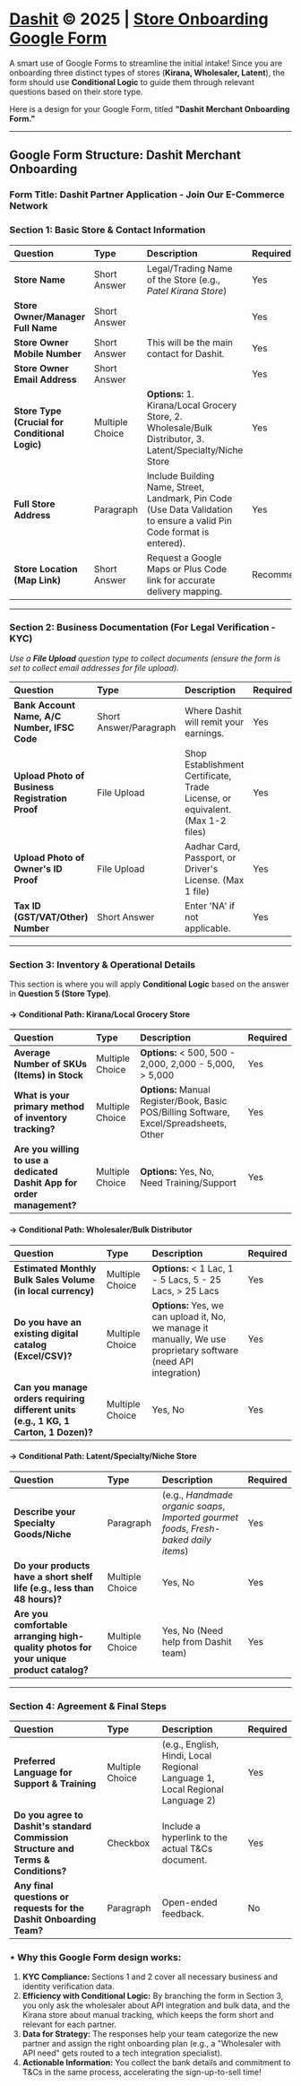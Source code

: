 # [Dashit](https://www.dashit.web.app) © 2025 | [Store Onboarding Google Form](https://docs.google.com/forms/d/1ZmeUWxNbQKNaOwpUw9NumLOBuo3esd9kTkB8MXqlYKE/edit)
A smart use of Google Forms to streamline the initial intake! Since you are onboarding three distinct types of stores (**Kirana, Wholesaler, Latent**), the form should use **Conditional Logic** to guide them through relevant questions based on their store type.

Here is a design for your Google Form, titled **"Dashit Merchant Onboarding Form."**

---

## Google Form Structure: Dashit Merchant Onboarding

### Form Title: Dashit Partner Application - Join Our E-Commerce Network

### Section 1: Basic Store & Contact Information

| Question | Type | Description | Required |
| :--- | :--- | :--- | :--- |
| **Store Name** | Short Answer | Legal/Trading Name of the Store (e.g., *Patel Kirana Store*) | Yes |
| **Store Owner/Manager Full Name** | Short Answer | | Yes |
| **Store Owner Mobile Number** | Short Answer | This will be the main contact for Dashit. | Yes |
| **Store Owner Email Address** | Short Answer | | Yes |
| **Store Type (Crucial for Conditional Logic)** | Multiple Choice | **Options:** 1. Kirana/Local Grocery Store, 2. Wholesale/Bulk Distributor, 3. Latent/Specialty/Niche Store | Yes |
| **Full Store Address** | Paragraph | Include Building Name, Street, Landmark, Pin Code (Use Data Validation to ensure a valid Pin Code format is entered). | Yes |
| **Store Location (Map Link)** | Short Answer | Request a Google Maps or Plus Code link for accurate delivery mapping. | Recommended |

---

### Section 2: Business Documentation (For Legal Verification - KYC)

*Use a **File Upload** question type to collect documents (ensure the form is set to collect email addresses for file upload).*

| Question | Type | Description | Required |
| :--- | :--- | :--- | :--- |
| **Bank Account Name, A/C Number, IFSC Code** | Short Answer/Paragraph | Where Dashit will remit your earnings. | Yes |
| **Upload Photo of Business Registration Proof** | File Upload | Shop Establishment Certificate, Trade License, or equivalent. (Max 1-2 files) | Yes |
| **Upload Photo of Owner's ID Proof** | File Upload | Aadhar Card, Passport, or Driver's License. (Max 1 file) | Yes |
| **Tax ID (GST/VAT/Other) Number** | Short Answer | Enter 'NA' if not applicable. | Yes |

---

### Section 3: Inventory & Operational Details

This section is where you will apply **Conditional Logic** based on the answer in **Question 5 (Store Type)**.

#### $\rightarrow$ **Conditional Path: Kirana/Local Grocery Store**

| Question | Type | Description | Required |
| :--- | :--- | :--- | :--- |
| **Average Number of SKUs (Items) in Stock** | Multiple Choice | **Options:** < 500, 500 - 2,000, 2,000 - 5,000, > 5,000 | Yes |
| **What is your primary method of inventory tracking?** | Multiple Choice | **Options:** Manual Register/Book, Basic POS/Billing Software, Excel/Spreadsheets, Other | Yes |
| **Are you willing to use a dedicated Dashit App for order management?** | Multiple Choice | **Options:** Yes, No, Need Training/Support | Yes |

#### $\rightarrow$ **Conditional Path: Wholesaler/Bulk Distributor**

| Question | Type | Description | Required |
| :--- | :--- | :--- | :--- |
| **Estimated Monthly Bulk Sales Volume (in local currency)** | Multiple Choice | **Options:** < 1 Lac, 1 - 5 Lacs, 5 - 25 Lacs, > 25 Lacs | Yes |
| **Do you have an existing digital catalog (Excel/CSV)?** | Multiple Choice | **Options:** Yes, we can upload it, No, we manage it manually, We use proprietary software (need API integration) | Yes |
| **Can you manage orders requiring different units (e.g., 1 KG, 1 Carton, 1 Dozen)?** | Multiple Choice | Yes, No | Yes |

#### $\rightarrow$ **Conditional Path: Latent/Specialty/Niche Store**

| Question | Type | Description | Required |
| :--- | :--- | :--- | :--- |
| **Describe your Specialty Goods/Niche** | Paragraph | (e.g., *Handmade organic soaps*, *Imported gourmet foods*, *Fresh-baked daily items*) | Yes |
| **Do your products have a short shelf life (e.g., less than 48 hours)?** | Multiple Choice | Yes, No | Yes |
| **Are you comfortable arranging high-quality photos for your unique product catalog?** | Multiple Choice | Yes, No (Need help from Dashit team) | Yes |

---

### Section 4: Agreement & Final Steps

| Question | Type | Description | Required |
| :--- | :--- | :--- | :--- |
| **Preferred Language for Support & Training** | Multiple Choice | (e.g., English, Hindi, Local Regional Language 1, Local Regional Language 2) | Yes |
| **Do you agree to Dashit's standard Commission Structure and Terms & Conditions?** | Checkbox | Include a hyperlink to the actual T&Cs document. | Yes |
| **Any final questions or requests for the Dashit Onboarding Team?** | Paragraph | Open-ended feedback. | No |

### $\star$ Why this Google Form design works:

1.  **KYC Compliance:** Sections 1 and 2 cover all necessary business and identity verification data.
2.  **Efficiency with Conditional Logic:** By branching the form in Section 3, you only ask the wholesaler about API integration and bulk data, and the Kirana store about manual tracking, which keeps the form short and relevant for each partner.
3.  **Data for Strategy:** The responses help your team categorize the new partner and assign the right onboarding plan (e.g., a "Wholesaler with API need" gets routed to a tech integration specialist).
4.  **Actionable Information:** You collect the bank details and commitment to T&Cs in the same process, accelerating the sign-up-to-sell time!

